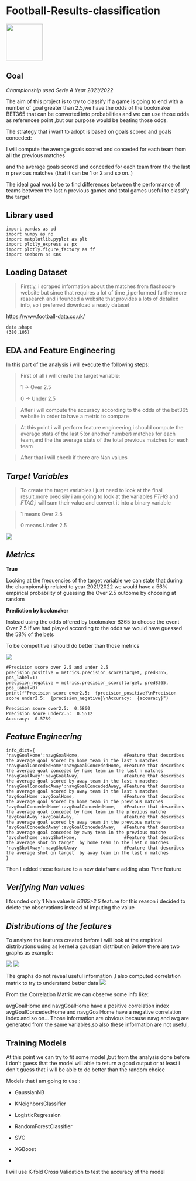 # Football-Results-classification

<img src="/images/se1113l151-serie-a-logo-lega-serie-a-european-leagues.png" width="100" >

## Goal

*Championship used Serie A Year 2021/2022*

The aim of this project is to try to classify if a game is going to end with a number of goal greater than 2.5,we have the odds of the bookmaker BET365 that can be converted into probabilities and we can use those odds as referencee point ,but our purpose would be beating those odds.

The strategy that i want to adopt is based on goals scored and goals conceded:

I will compute the average goals scored and conceded for each team from all the previous matches

and the average goals scored and conceded for each team from the the last n previous matches (that it can be 1 or 2 and so on..)

The ideal goal would be to find differences between the performance of teams between the last n previous games and total games useful to classify the target

## Library used
```
import pandas as pd
import numpy as np
import matplotlib.pyplot as plt
import plotly_express as px
import plotly.figure_factory as ff
import seaborn as sns
```

## Loading Dataset

> Firstly, i scraped  information about the matches from flashscore website but since that  requires a lot of time ,i performed furthermore reasearch and i founded a website that provides a lots of detailed info,
so i preferred download a ready dataset

https://www.football-data.co.uk/

```
data.shape
(380,105)
```
## EDA and Feature Engineering

In this part of the analysis i will execute the following steps:

>First of all i will create the target variable:
>
>1 -> Over 2.5
>
>0 -> Under 2.5

>After i will compute the accuracy according to the odds of the bet365 website in order to have a metric to compare

>At this point i will perform feature engineering,i should compute the average stats of the last 5(or another number) matches for each team,and the the average stats of the total previous matches for each team

>After that i will check if there are Nan values

## *Target Variables*

> To create the target variables i just need to look at the final result,more precisily i am going to look at the variables *FTHG* and *FTAG*,i will sum their value and convert it into a binary variable 

> 1 means Over 2.5
>
> 0 means Under 2.5

![](https://github.com/datascientist-hist/Football-Results-classification/blob/main/images/count_targettrain.png)

## *Metrics*

**True**

Looking at the frequencies of the target variable we can state that during the championship related to year 2021/2022 we would have a 56% empirical probability of guessing the Over 2.5 outcome by choosing at random

**Prediction by bookmaker**

Instead using the odds offered by bookmaker B365 to choose the event Over 2.5 If we had played according to the odds we would have guessed the 58% of the bets

To be competitive i should do better than those metrics

![](https://github.com/datascientist-hist/Football-Results-classification/blob/main/images/confusionmatrixb365%20total.png)
```
#Precision score over 2.5 and under 2.5
precision_positive = metrics.precision_score(target, predB365, pos_label=1)
precision_negative = metrics.precision_score(target, predB365, pos_label=0)
print(f"Precision score over2.5:  {precision_positive}\nPrecision score under2.5:  {precision_negative}\nAccuracy:  {accuracy}")

Precision score over2.5:  0.5860
Precision score under2.5:  0.5512
Accuracy:  0.5789

```
## *Feature Engineering*

```
info_dict={
'navgGoalHome':navgGoalHome,                 #Feature that describes the average goal scored by home team in the last n matches
'navgGoalConcededHome':navgGoalConcededHome, #Feature that describes the average goal conceded by home team in the last n matches
'navgGoalAway':navgGoalAway,                 #Feature that describes the average goal scored by away team in the last n matches
'navgGoalConcededAway':navgGoalConcededAway, #Feature that describes the average goal scored by away team in the last n matches
'avgGoalHome':avgGoalHome,                   #Feature that describes the average goal scored by home team in the previous matches
'avgGoalConcededHome':avgGoalConcededHome,   #Feature that describes the average goal conceded by home team in the previous matche
'avgGoalAway':avgGoalAway,                   #Feature that describes the average goal scored by away team in the previous matche
'avgGoalConcededAway':avgGoalConcededAway,   #Feature that describes the average goal conceded by away team in the previous matche
'avgshothome':navgShotHome,                  #Feature that describes the average shot on target  by home team in the last n matches
'navgShotAway':navgShotAway                  #Feature that describes the average shot on target  by away team in the last n matches
}

```
Then I added those feature to a new dataframe adding also *Time* feature

## *Verifying Nan values*

I founded only 1 Nan value in *B365>2.5* feature  for this reason i decided to delete the observations instead of imputing the value

## *Distributions of the features*
To analyze the features created before i will look at the empirical distributions using as kernel a gaussian distribution
Below there are two graphs as example:

![](/images/newplot.png)
![](/images/newplot(1).png)

The graphs do not reveal useful information ,I also computed correlation matrix to try to understand better data
![](/images/corr.png)

From the Correlation Matrix we can observe some info like:

avgGoalHome and navgGoalHome have a positive correlation index
avgGoalConcededHome and navgGoalHome have a negative correlation index and so on...
Those information are obvious because navg and avg are generated from the same variables,so also these information are not useful,

## Training Models
At this point we can try to fit some model ,but from the analysis done before i don't guess that the model will able to return a good output or at least i don't guess that i will be able to do better than the random choice

Models that  i am going to use :

 - GaussianNB
 
 - KNeighborsClassifier

 - LogisticRegression

 - RandomForestClassifier
 
 - SVC

 - XGBoost
 - 
 I will use K-fold Cross Validation to test the accuracy of the model
